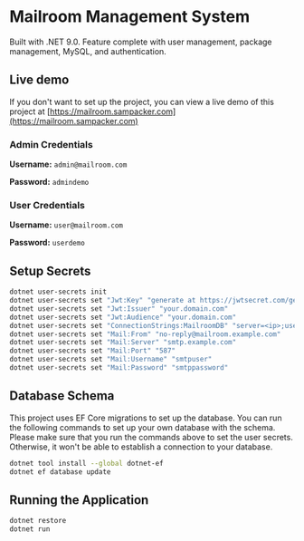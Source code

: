 ﻿# Mailroom Management System

Built with .NET 9.0. Feature complete with user management, package management, MySQL, and authentication.

## Live demo
If you don't want to set up the project, you can view a live demo of this project at
[https://mailroom.sampacker.com](https://mailroom.sampacker.com)

### Admin Credentials
**Username:** `admin@mailroom.com`

**Password:** `admindemo`

### User Credentials
**Username:** `user@mailroom.com`

**Password:** `userdemo`


## Setup Secrets

```bash
dotnet user-secrets init
dotnet user-secrets set "Jwt:Key" "generate at https://jwtsecret.com/generate"
dotnet user-secrets set "Jwt:Issuer" "your.domain.com"
dotnet user-secrets set "Jwt:Audience" "your.domain.com"
dotnet user-secrets set "ConnectionStrings:MailroomDB" "server=<ip>;user=<username>;password=<password>;database=<database>"
dotnet user-secrets set "Mail:From" "no-reply@mailroom.example.com"
dotnet user-secrets set "Mail:Server" "smtp.example.com"
dotnet user-secrets set "Mail:Port" "587"
dotnet user-secrets set "Mail:Username" "smtpuser"
dotnet user-secrets set "Mail:Password" "smtppassword"
```

## Database Schema

This project uses EF Core migrations to set up the database. You can run the following commands to set up your own
database with the schema. Please make sure that you run the commands above to set the user secrets. Otherwise, it won't
be able to establish a connection to your database.
```bash
dotnet tool install --global dotnet-ef
dotnet ef database update
```

## Running the Application

```bash
dotnet restore
dotnet run
```